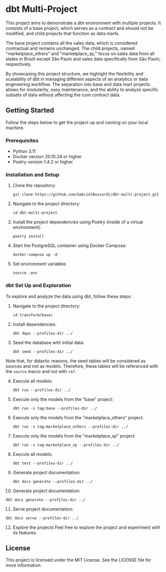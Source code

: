 # dbt Multi-Project

This project aims to demonstrate a dbt environment with multiple projects. It consists of a base project, which serves as a contract and should not be modified, and child projects that function as data marts.

The base project contains all the sales data, which is considered contractual and remains unchanged. The child projects, named "marketplace_others" and "marketplace_sp," focus on sales data from all states in Brazil except São Paulo and sales data specifically from São Paulo, respectively.

By showcasing this project structure, we highlight the flexibility and scalability of dbt in managing different aspects of an analytics or data engineering workflow. The separation into base and data mart projects allows for modularity, easy maintenance, and the ability to analyze specific subsets of data without affecting the core contract data.

## Getting Started

Follow the steps below to get the project up and running on your local machine.

### Prerequisites

- Python 3.11
- Docker version 20.10.24 or higher
- Poetry version 1.4.2 or higher

### Installation and Setup

1. Clone the repository:
   ```shell
   git clone https://github.com/GabrielBossardi/dbt-multi-project.git
   ```

2. Navigate to the project directory:
   ```shell
   cd dbt-multi-project
   ```

3. Install the project dependencies using Poetry (inside of a virtual environment):
   ```shell
   poetry install
   ```

4. Start the PostgreSQL container using Docker Compose:
   ```shell
   docker-compose up -d
   ```

5. Set environment variables
   ```shell
   source .env
   ```

### dbt Set Up and Exploration

To explore and analyze the data using dbt, follow these steps:

1. Navigate to the project directory:
   ```shell
   cd transform/base/
   ```

2. Install dependencies:
   ```shell
   dbt deps --profiles-dir ../
   ```

3. Seed the database with initial data:
   ```shell
   dbt seed --profiles-dir ../
   ```
Note that, for didactic reasons, the seed tables will be considered as sources and not as models. Therefore, these tables will be referenced with the `source` macro and not with `ref`.

4. Execute all models:
   ```shell
   dbt run --profiles-dir ../
   ```
5. Execute only the models from the "base" project:
   ```shell
   dbt run -s tag:base --profiles-dir ../
   ```

6. Execute only the models from the "marketplace_others" project:
   ```shell
   dbt run -s tag:marketplace_others --profiles-dir ../
   ```

7. Execute only the models from the "marketplace_sp" project:
   ```shell
   dbt run -s tag:marketplace_sp --profiles-dir ../
   ```

8. Execute all models:
   ```shell
   dbt test --profiles-dir ../
   ```

9. Generate project documentation:
   ```shell
   dbt docs generate --profiles-dir ../
   ```

10. Generate project documentation:
   ```shell
   dbt docs generate --profiles-dir ../
   ```

11. Serve project documentation:
   ```shell
   dbt docs serve --profiles-dir ../
   ```

12. Explore the projects
Feel free to explore the project and experiment with its features.

## License
This project is licensed under the MIT License. See the LICENSE file for more information.
